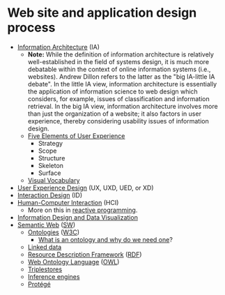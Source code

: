 # Web site and application design process

- [Information Architecture](https://en.wikipedia.org/wiki/Information_architecture) (IA)
    - **Note:** While the definition of information architecture is relatively well-established in the field of systems design, it is much more debatable within the context of online information systems (i.e., websites). Andrew Dillon refers to the latter as the "big IA-little IA debate". In the little IA view, information architecture is essentially the application of information science to web design which considers, for example, issues of classification and information retrieval. In the big IA view, information architecture involves more than just the organization of a website; it also factors in user experience, thereby considering usability issues of information design.
    - [Five Elements of User Experience](http://www.jjg.net/elements/pdf/elements_ch02.pdf)
        - Strategy
        - Scope
        - Structure
        - Skeleton
        - Surface
    - [Visual Vocabulary](http://www.jjg.net/ia/visvocab/)
- [User Experience Design](https://en.wikipedia.org/wiki/User_experience_design) (UX, UXD, UED, or XD)
- [Interaction Design](https://en.wikipedia.org/wiki/Interaction_design) (ID)
- [Human-Computer Interaction](https://en.wikipedia.org/wiki/Human%E2%80%93computer_interaction) (HCI)
    - More on this in [reactive programming](../reactive/).
- [Information Design and Data Visualization](https://en.wikipedia.org/wiki/Information_design)
- [Semantic Web](https://en.wikipedia.org/wiki/Semantic_Web) ([SW](https://www.w3.org/standards/semanticweb/))
    - <a href="https://en.wikipedia.org/wiki/Ontology_(information_science)">Ontologies</a> ([W3C](https://www.w3.org/standards/semanticweb/ontology))
        - [What is an ontology and why do we need one](http://protege.stanford.edu/publications/ontology_development/ontology101-noy-mcguinness.html)?
    - [Linked data](https://www.w3.org/standards/semanticweb/data)
    - [Resource Description Framework](https://en.wikipedia.org/wiki/Resource_Description_Framework) ([RDF](https://www.w3.org/RDF/))
    - [Web Ontology Language](https://en.wikipedia.org/wiki/Web_Ontology_Language) ([OWL](https://www.w3.org/OWL/))
    - [Triplestores](https://en.wikipedia.org/wiki/Triplestore)
    - [Inference engines](https://en.wikipedia.org/wiki/Inference_engine)
    - [Protégé](http://protege.stanford.edu/)

